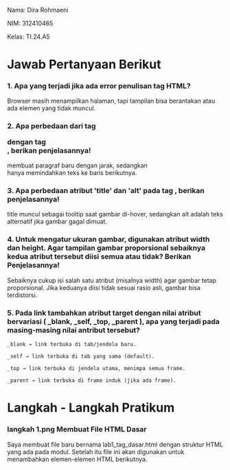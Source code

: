 Nama: Dira Rohmaeni 



NIM: 312410465



Kelas: TI.24.A5



# Jawab Pertanyaan Berikut



### 1. Apa yang terjadi jika ada error penulisan tag HTML?



Browser masih menampilkan halaman, tapi tampilan bisa berantakan atau ada elemen yang tidak muncul.



### 2. Apa perbedaan dari tag<p> dengan tag<br>, berikan penjelasannya!


<p> membuat paragraf baru dengan jarak, sedangkan <br> hanya memindahkan teks ke baris berikutnya.

    
### 3. Apa perbedaan atribut 'title' dan 'alt' pada tag <img>, berikan penjelasannya!


title muncul sebagai tooltip saat gambar di-hover, sedangkan alt adalah teks alternatif jika gambar gagal dimuat.


### 4. Untuk mengatur ukuran gambar, digunakan atribut width dan height. Agar tampilan gambar proporsional sebaiknya kedua atribut tersebut diisi semua atau tidak? Berikan Penjelasannya!

Sebaiknya cukup isi salah satu atribut (misalnya width) agar gambar tetap proporsional. Jika keduanya diisi tidak sesuai rasio asli, gambar bisa terdistorsi.


### 5. Pada link tambahkan atribut target dengan nilai atribut bervariasi ( _blank, _self, _top, _parent ), apa yang terjadi pada masing-masing nilai antribut tersebut?

    _blank → link terbuka di tab/jendela baru.

    _self → link terbuka di tab yang sama (default).

    _top → link terbuka di jendela utama, menimpa semua frame.

    _parent → link terbuka di frame induk (jika ada frame).


# Langkah - Langkah Pratikum


### langkah 1.png Membuat File HTML Dasar


Saya membuat file baru bernama lab1_tag_dasar.html dengan struktur HTML yang ada pada modul.
Setelah itu file ini akan digunakan untuk menambahkan elemen-elemen HTML berikutnya.
